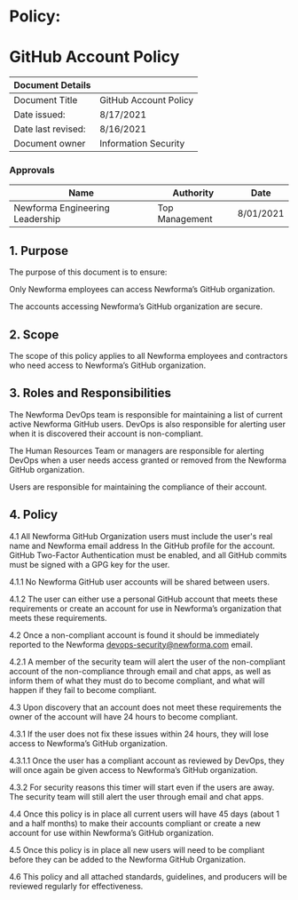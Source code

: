 # Policy: 

# GitHub Account Policy 

| Document Details |    | 
| -------------- | ----------- |
| Document Title | GitHub Account Policy | 
| Date issued: | 8/17/2021 | 
| Date last revised: | 8/16/2021 | 
| Document owner | Information Security | 

 

### Approvals 

|Name | Authority | Date |
| ----------- | -------- | --------- |
| Newforma Engineering Leadership | Top Management | 8/01/2021 |
 
 

 

 

## 1. Purpose 

The purpose of this document is to ensure: 

Only Newforma employees can access Newforma’s GitHub organization. 

The accounts accessing Newforma’s GitHub organization are secure. 

## 2. Scope 

The scope of this policy applies to all Newforma employees	 and contractors who need access to Newforma’s GitHub organization. 

## 3. Roles and Responsibilities 

The Newforma DevOps team is responsible for maintaining a list of current active Newforma GitHub users. DevOps is also responsible for alerting user when it is 	discovered their account is non-compliant. 

The Human Resources Team or managers are responsible for alerting DevOps when a 	user needs access granted or removed from the Newforma GitHub organization.  

Users are responsible for maintaining the compliance of their account. 

## 4. Policy 

4.1 All Newforma GitHub Organization users must include the user's real name and Newforma email address In the GitHub profile for the account. GitHub Two-Factor Authentication must be enabled, and all GitHub commits must be signed with a GPG key for the user. 

4.1.1 No Newforma GitHub user accounts will be shared between users. 

4.1.2 The user can either use a personal GitHub account that meets these requirements or create an account for use in Newforma’s organization that meets these requirements. 

4.2 Once a non-compliant account is found it should be immediately reported to the Newforma devops-security@newforma.com email. 

4.2.1 A member of the security team will alert the user of the non-compliant account of the non-compliance through email and chat apps, as well as inform them of what they must do to become compliant, and what will happen if they fail to become compliant. 

4.3 Upon discovery that an account does not meet these requirements the owner of the account will have 24 hours to become compliant. 

4.3.1 If the user does not fix these issues within 24 hours, they will lose access to Newforma’s GitHub organization. 

4.3.1.1 Once the user has a compliant account as reviewed by DevOps, they will once again be given access to Newforma’s GitHub organization. 

4.3.2 For security reasons this timer will start even if the users are away. The security team will still alert the user through email and chat apps. 

4.4 Once this policy is in place all current users will have 45 days (about 1 and a half months) to make their accounts compliant or create a new account for use within Newforma’s GitHub organization. 

4.5 Once this policy is in place all new users will need to be compliant before they can be added to the Newforma GitHub Organization. 

4.6 This policy and all attached standards, guidelines, and producers will be reviewed regularly for effectiveness. 

